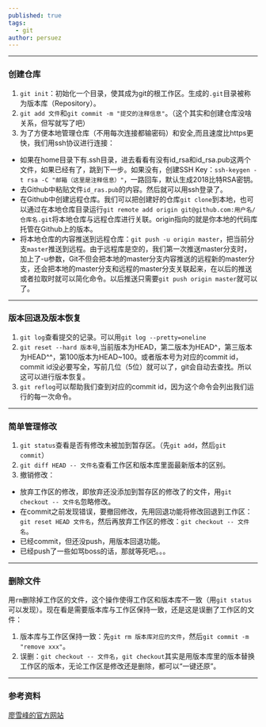 ```yaml
---
published: true
tags:
  - git
author: persuez
---
```

---
### 创建仓库
1. ```git init```：初始化一个目录，使其成为git的根工作区。生成的```.git```目录被称为版本库（Repository）。
2. ```git add 文件```和```git commit -m "提交的注释信息"```。（这个其实和创建仓库没啥关系，但写就写了吧）
3. 为了方便本地管理仓库（不用每次连接都输密码）和安全,而且速度比https更快，我们用ssh协议进行连接：
  - 如果在home目录下有.ssh目录，进去看看有没有id_rsa和id_rsa.pub这两个文件，如果已经有了，跳到下一步。如果没有，创建SSH Key：```ssh-keygen -t rsa -C "邮箱（这里是注释信息）"```，一路回车，默认生成2018比特RSA密钥。
  - 去Github中粘贴文件```id_ras.pub```的内容。然后就可以用ssh登录了。
  - 在Github中创建远程仓库。我们可以把创建好的仓库```git clone```到本地，也可以通过在本地仓库目录运行```git remote add origin git@github.com:用户名/仓库名.git```将本地仓库与远程仓库进行关联。origin指向的就是你本地的代码库托管在Github上的版本。
  - 将本地仓库的内容推送到远程仓库：```git push -u origin master```，把当前分支```master```推送到远程。由于远程库是空的，我们第一次推送master分支时，加上了-u参数，Git不但会把本地的master分支内容推送的远程新的master分支，还会把本地的master分支和远程的master分支关联起来，在以后的推送或者拉取时就可以简化命令。以后推送只需要```git push origin master```就可以了。
  
---
### 版本回退及版本恢复
1. ```git log```查看提交的记录。可以用```git log --pretty=oneline```
2. ```git reset --hard 版本号```,当前版本为HEAD，第二版本为HEAD^，第三版本为HEAD^^，第100版本为HEAD~100。或者版本号为对应的commit id，commit id没必要写全，写前几位（5位）就可以了，git会自动去查找。所以这可以进行版本恢复。
3. ```git reflog```可以帮助我们查到对应的commit id，因为这个命令会列出我们运行的每一次命令。

---
### 简单管理修改
1. ```git status```查看是否有修改未被加到暂存区。（先```git add```，然后```git commit```）
2. ```git diff HEAD -- 文件名```查看工作区和版本库里面最新版本的区别。
3. 撤销修改：
  - 放弃工作区的修改，即放弃还没添加到暂存区的修改了的文件，用```git checkout -- 文件名```忽略修改。
  - 在commit之前发现错误，要撤回修改，先用回退功能将修改回退到工作区：```git reset HEAD 文件名```，然后再放弃工作区的修改：```git checkout -- 文件名```。
  - 已经commit，但还没push，用版本回退功能。
  - 已经push了一些如骂boss的话，那就等死吧。。。

---
### 删除文件
用```rm```删除掉工作区的文件，这个操作使得工作区和版本库不一致（用```git status```可以发现）。现在看是需要版本库与工作区保持一致，还是这是误删了工作区的文件：
1. 版本库与工作区保持一致：先```git rm 版本库对应的文件```，然后```git commit -m "remove xxx"```。
2. 误删：```git checkout -- 文件名```，```git checkout```其实是用版本库里的版本替换工作区的版本，无论工作区是修改还是删除，都可以“一键还原”。

---
### 参考资料
[廖雪峰的官方网站](https://www.liaoxuefeng.com/wiki/0013739516305929606dd18361248578c67b8067c8c017b000/0013752340242354807e192f02a44359908df8a5643103a000)
